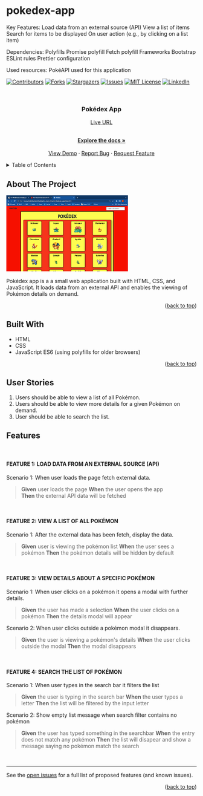 # pokedex-app

Key Features:
Load data from an external source (API) View a list of items Search for items to be displayed On user action (e.g., by clicking on a list item)

Dependencies:
Polyfills Promise polyfill Fetch polyfill Frameworks Bootstrap ESLint rules Prettier configuration

Used resources:
PokéAPI used for this application

<!-- Improved compatibility of back to top link: See: https://github.com/othneildrew/Best-README-Template/pull/73 -->

<a name="readme-top"></a>

<!--
*** Thanks for checking out the Best-README-Template. If you have a suggestion
*** that would make this better, please fork the repo and create a pull request
*** or simply open an issue with the tag "enhancement".
*** Don't forget to give the project a star!
*** Thanks again! Now go create something AMAZING! :D
-->

<!-- PROJECT SHIELDS -->
<!--
*** I'm using markdown "reference style" links for readability.
*** Reference links are enclosed in brackets [ ] instead of parentheses ( ).
*** See the bottom of this document for the declaration of the reference variables
*** for contributors-url, forks-url, etc. This is an optional, concise syntax you may use.
*** https://www.markdownguide.org/basic-syntax/#reference-style-links
-->

[![Contributors][contributors-shield]][contributors-url]
[![Forks][forks-shield]][forks-url]
[![Stargazers][stars-shield]][stars-url]
[![Issues][issues-shield]][issues-url]
[![MIT License][license-shield]][license-url]
[![LinkedIn][linkedin-shield]][linkedin-url]

<!-- PROJECT LOGO -->
<br />
<div align="center">
  <!-- <a href="https://github.com/Carbon-42/pokedex-app">
    <img src="./public/meet-app-192.png" alt="Logo" width="80" height="80">
  </a> -->

<h3 align="center">Pokédex App</h3>
<a href="https://carbon-42.github.io/pokedex-app" target="_blank">Live URL</a>

  <p align="center">
    <!-- project_description -->
    <br />
    <a href="https://github.com/Carbon-42/pokedex-app"><strong>Explore the docs »</strong></a>
    <br />
    <br />
    <a href="https://github.com/Carbon-42/pokedex-app">View Demo</a>
    ·
    <a href="https://github.com/Carbon-42/pokedex-app/issues">Report Bug</a>
    ·
    <a href="https://github.com/Carbon-42/pokedex-app/issues">Request Feature</a>
  </p>
</div>

<!-- TABLE OF CONTENTS -->
<details>
  <summary>Table of Contents</summary>
  <ol>
    <li>
      <a href="#about-the-project">About The Project</a>
    </li>
    <li><a href="#built-with">Built With</a></li>
    <li><a href="#user-stories">User Stories</a></li>
    <li><a href="#features">Features</a></li>
    <!-- <li> -->
      <!-- <a href="#getting-started">Getting Started</a> -->
      <!-- <ul> -->
        <!-- <li><a href="#prerequisites">Prerequisites</a></li> -->
        <!-- <li><a href="#installation">Installation</a></li> -->
      <!-- </ul> -->
    <!-- </li> -->
    <!-- <li><a href="#usaxge">Usage</a></li> -->
    <!-- <li><a href="#contributing">Contributing</a></li> -->
    <!-- <li><a href="#license">License</a></li> -->
    <!-- <li><a href="#contact">Contact</a></li> -->
    <!-- <li><a href="#acknowledgments">Acknowledgments</a></li> -->
  </ol>
</details>

<!-- ABOUT THE PROJECT -->

## About The Project

<img src="Picture1.png">

Pokédex app is a a small web application built with HTML, CSS, and JavaScript. It loads data from an external API and enables the viewing of Pokémon details on demand.

<!-- Here's a blank template to get started: To avoid retyping too much info. Do a search and replace with your text editor for the following: `Carbon-42`, `pokedex-app`, ``, `brad-richardson-6`, `email_client`, `email`, `A Time & Place`, `project_description` -->

<p align="right">(<a href="#readme-top">back to top</a>)</p>

## Built With

- HTML
- CSS
- JavaScript ES6 (using polyfills for older browsers)

<p align="right">(<a href="#readme-top">back to top</a>)</p>

<!-- GETTING STARTED -->

<!-- ## Getting Started

This is an example of how you may give instructions on setting up your project locally.
To get a local copy up and running follow these simple example steps.

### Prerequisites

This is an example of how to list things you need to use the software and how to install them.

- npm
  ```sh
  npm install npm@latest -g
  ```

### Installation

1. Get a free API Key at [https://example.com](https://example.com)
2. Clone the repo
   ```sh
   git clone https://github.com/Carbon-42/pokedex-app.git
   ```
3. Install NPM packages
   ```sh
   npm install
   ```
4. Enter your API in `config.js`
   ```js
   const API_KEY = "ENTER YOUR API";
   ```

<p align="right">(<a href="#readme-top">back to top</a>)</p> -->

<!-- USAGE EXAMPLES -->

<!-- ## Usage

Use this space to show useful examples of how a project can be used. Additional screenshots, code examples and demos work well in this space. You may also link to more resources.

_For more examples, please refer to the [Documentation](https://example.com)_

<p align="right">(<a href="#readme-top">back to top</a>)</p> -->

<!-- ## User Stories -->

## User Stories

1. Users should be able to view a list of all Pokémon.
   <br>
2. Users should be able to view more details for a given Pokémon on demand.
   <br>
3. User should be able to search the list.
   <br>

<!-- ## Features -->

## Features

   <br>

#### FEATURE 1: LOAD DATA FROM AN EXTERNAL SOURCE (API)

Scenario 1: When user loads the page fetch external data.

> **Given** user loads the page
> **When** the user opens the app  
> **Then** the external API data will be fetched

<br>

#### FEATURE 2: VIEW A LIST OF ALL POKÉMON

Scenario 1: After the external data has been fetch, display the data.

> **Given** user is viewing the pokémon list
> **When** the user sees a pokémon
> **Then** the pokémon details will be hidden by default

<br>

#### FEATURE 3: VIEW DETAILS ABOUT A SPECIFIC POKÉMON

Scenario 1: When user clicks on a pokémon it opens a modal with further details.

> **Given** the user has made a selection
> **When** the user clicks on a pokémon
> **Then** the details modal will appear

Scenario 2: When user clicks outside a pokémon modal it disappears.

> **Given** the user is viewing a pokémon's details
> **When** the user clicks outside the modal
> **Then** the modal disappears

<br>

#### FEATURE 4: SEARCH THE LIST OF POKÉMON

Scenario 1: When user types in the search bar it filters the list

> **Given** the user is typing in the search bar
> **When** the user types a letter
> **Then** the list will be filtered by the input letter

Scenario 2: Show empty list message when search filter contains no pokémon

> **Given** the user has typed something in the searchbar
> **When** the entry does not match any pokémon
> **Then** the list will disapear and show a message saying no pokémon match the search

<br>

---

See the [open issues](https://github.com/Carbon-42/pokedex-app/issues) for a full list of proposed features (and known issues).

<p align="right">(<a href="#readme-top">back to top</a>)</p>

<!-- CONTRIBUTING -->

<!-- ## Contributing

Contributions are what make the open source community such an amazing place to learn, inspire, and create. Any contributions you make are **greatly appreciated**.

If you have a suggestion that would make this better, please fork the repo and create a pull request. You can also simply open an issue with the tag "enhancement".
Don't forget to give the project a star! Thanks again!

1. Fork the Project
2. Create your Feature Branch (`git checkout -b feature/AmazingFeature`)
3. Commit your Changes (`git commit -m 'Add some AmazingFeature'`)
4. Push to the Branch (`git push origin feature/AmazingFeature`)
5. Open a Pull Request -->

<!-- <p align="right">(<a href="#readme-top">back to top</a>)</p> -->

<!-- LICENSE -->

<!-- ## License

Distributed under the MIT License. See `LICENSE.txt` for more information.

<p align="right">(<a href="#readme-top">back to top</a>)</p> -->

<!-- CONTACT -->

<!-- ## Contact -->

<!-- Your Name - [@](https://twitter.com/) - email@email_client.com

Project Link: [https://github.com/Carbon-42/pokedex-app](https://github.com/Carbon-42/pokedex-app)

<p align="right">(<a href="#readme-top">back to top</a>)</p> -->

<!-- ACKNOWLEDGMENTS -->

<!-- ## Acknowledgments

- []()
- []()
- []() -->

<!-- <p align="right">(<a href="#readme-top">back to top</a>)</p> -->

<!-- MARKDOWN LINKS & IMAGES -->
<!-- https://www.markdownguide.org/basic-syntax/#reference-style-links -->

[contributors-shield]: https://img.shields.io/github/contributors/Carbon-42/pokedex-app.svg?style=for-the-badge
[contributors-url]: https://github.com/Carbon-42/pokedex-app/graphs/contributors
[forks-shield]: https://img.shields.io/github/forks/Carbon-42/pokedex-app.svg?style=for-the-badge
[forks-url]: https://github.com/Carbon-42/pokedex-app/network/members
[stars-shield]: https://img.shields.io/github/stars/Carbon-42/pokedex-app.svg?style=for-the-badge
[stars-url]: https://github.com/Carbon-42/pokedex-app/stargazers
[issues-shield]: https://img.shields.io/github/issues/Carbon-42/pokedex-app.svg?style=for-the-badge
[issues-url]: https://github.com/Carbon-42/pokedex-app/issues
[license-shield]: https://img.shields.io/github/license/Carbon-42/pokedex-app.svg?style=for-the-badge
[license-url]: https://github.com/Carbon-42/pokedex-app/blob/master/LICENSE.txt
[linkedin-shield]: https://img.shields.io/badge/-LinkedIn-black.svg?style=for-the-badge&logo=linkedin&colorB=555
[linkedin-url]: https://linkedin.com/in/brad-richardson-6
[product-screenshot]: images/screenshot.png
[Next.js]: https://img.shields.io/badge/next.js-000000?style=for-the-badge&logo=nextdotjs&logoColor=white
[Next-url]: https://nextjs.org/
[React.js]: https://img.shields.io/badge/React-20232A?style=for-the-badge&logo=react&logoColor=61DAFB
[React-url]: https://reactjs.org/
[Vue.js]: https://img.shields.io/badge/Vue.js-35495E?style=for-the-badge&logo=vuedotjs&logoColor=4FC08D
[Vue-url]: https://vuejs.org/
[Angular.io]: https://img.shields.io/badge/Angular-DD0031?style=for-the-badge&logo=angular&logoColor=white
[Angular-url]: https://angular.io/
[Svelte.dev]: https://img.shields.io/badge/Svelte-4A4A55?style=for-the-badge&logo=svelte&logoColor=FF3E00
[Svelte-url]: https://svelte.dev/
[Laravel.com]: https://img.shields.io/badge/Laravel-FF2D20?style=for-the-badge&logo=laravel&logoColor=white
[Laravel-url]: https://laravel.com
[Bootstrap.com]: https://img.shields.io/badge/Bootstrap-563D7C?style=for-the-badge&logo=bootstrap&logoColor=white
[Bootstrap-url]: https://getbootstrap.com
[JQuery.com]: https://img.shields.io/badge/jQuery-0769AD?style=for-the-badge&logo=jquery&logoColor=white
[JQuery-url]: https://jquery.com
